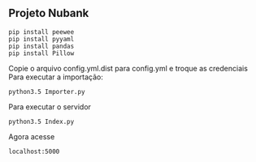 ## Projeto Nubank

```pip install pymysql
pip install peewee
pip install pyyaml
pip install pandas
pip install Pillow
```
Copie o arquivo config.yml.dist para config.yml e troque as credenciais 
Para executar a importação:

```python3.5 Importer.py```

Para executar o servidor

```python3.5 Index.py```

Agora acesse 

```localhost:5000```